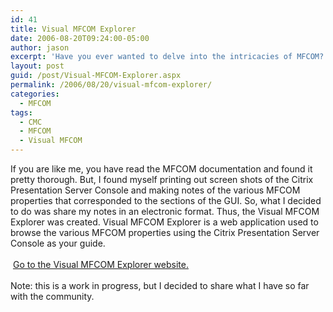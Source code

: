 ```yaml
---
id: 41
title: Visual MFCOM Explorer
date: 2006-08-20T09:24:00-05:00
author: jason
excerpt: 'Have you ever wanted to delve into the intricacies of MFCOM?  Using this web application, you can browse the various MFCOM properties using the Citrix Presentation Server Console as your guide.'
layout: post
guid: /post/Visual-MFCOM-Explorer.aspx
permalink: /2006/08/20/visual-mfcom-explorer/
categories:
  - MFCOM
tags:
  - CMC
  - MFCOM
  - Visual MFCOM
---
```

<p>If you are like me, you have read the MFCOM documentation and found it pretty thorough. But, I found myself printing out screen shots of the Citrix Presentation Server Console and making notes of the various MFCOM properties that corresponded to the sections of the GUI. So, what I decided to do was share my notes in an electronic format. Thus, the Visual MFCOM Explorer was created. Visual MFCOM Explorer is a web application used to browse the various MFCOM properties using the Citrix Presentation Server Console as your guide. <br /><br /><img src="http://www.jasonconger.com/images/articleImages/VMFCOM/cmc.gif" alt="" /> <a href="http://www.jasonconger.com/VMFCOM/" target="_blank">Go to the Visual MFCOM Explorer website.</a> <br /><br />Note: this is a work in progress, but I decided to share what I have so far with the community.</p>